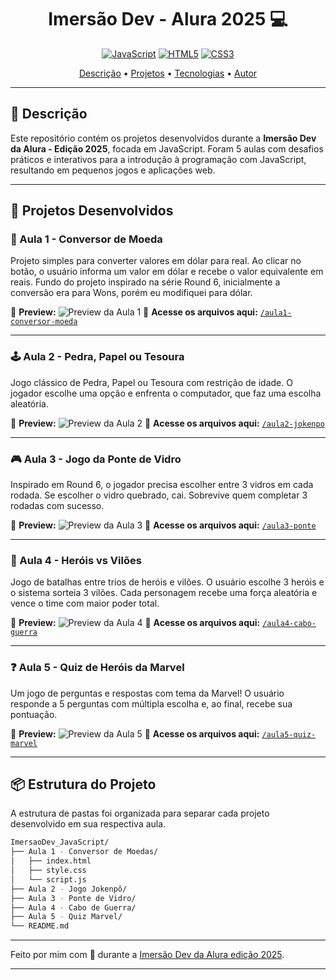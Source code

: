 <!-- BADGES -->

[JAVASCRIPT_BADGE]: https://img.shields.io/badge/Javascript-F7DF1E?style=for-the-badge&logo=javascript&logoColor=black
[HTML5_BADGE]: https://img.shields.io/badge/HTML5-E34F26?style=for-the-badge&logo=html5&logoColor=white
[CSS3_BADGE]: https://img.shields.io/badge/CSS3-1572B6?style=for-the-badge&logo=css3&logoColor=white

<!-- PROJECT -->
<h1 align="center" style="font-weight: bold;">Imersão Dev - Alura 2025 💻</h1>

<p align="center">
  <!-- Adicione aqui os badges das tecnologias que você usou -->
  <a href="https://developer.mozilla.org/pt-BR/docs/Web/JavaScript"><img src="https://img.shields.io/badge/Javascript-F7DF1E?style=for-the-badge&logo=javascript&logoColor=black" alt="JavaScript"></a>
  <a href="https://developer.mozilla.org/pt-BR/docs/Web/HTML"><img src="https://img.shields.io/badge/HTML5-E34F26?style=for-the-badge&logo=html5&logoColor=white" alt="HTML5"></a>
  <a href="https://developer.mozilla.org/pt-BR/docs/Web/CSS"><img src="https://img.shields.io/badge/CSS3-1572B6?style=for-the-badge&logo=css3&logoColor=white" alt="CSS3"></a>
</p>

<p align="center">
 <a href="#-descrição">Descrição</a> • 
 <a href="#-projetos-desenvolvidos">Projetos</a> • 
 <a href="#-tecnologias-utilizadas">Tecnologias</a> • 
 <a href="#-autor">Autor</a>
</p>

---

## 📌 Descrição

Este repositório contém os projetos desenvolvidos durante a **Imersão Dev da Alura - Edição 2025**, focada em JavaScript. Foram 5 aulas com desafios práticos e interativos para a introdução à programação com JavaScript, resultando em pequenos jogos e aplicações web.

---

## 🚀 Projetos Desenvolvidos

### 🧮 Aula 1 - Conversor de Moeda

Projeto simples para converter valores em dólar para real. Ao clicar no botão, o usuário informa um valor em dólar e recebe o valor equivalente em reais. Fundo do projeto inspirado na série Round 6, inicialmente a conversão era para Wons, porém eu modifiquei para dólar.

📸 **Preview:**
![Preview da Aula 1](https://i.postimg.cc/Bnzs7DfL/Imersao-Dev-Aula1.png)
🔗 **Acesse os arquivos aqui:** [`/aula1-conversor-moeda`](./Aula001)

---

### 🕹️ Aula 2 - Pedra, Papel ou Tesoura

Jogo clássico de Pedra, Papel ou Tesoura com restrição de idade. O jogador escolhe uma opção e enfrenta o computador, que faz uma escolha aleatória.

📸 **Preview:**
![Preview da Aula 2](https://i.postimg.cc/44PDFtzf/Imersao-Dev-Aula2.png)
🔗 **Acesse os arquivos aqui:** [`/aula2-jokenpo`](./Aula002)

---

### 🎮 Aula 3 - Jogo da Ponte de Vidro

Inspirado em Round 6, o jogador precisa escolher entre 3 vidros em cada rodada. Se escolher o vidro quebrado, cai. Sobrevive quem completar 3 rodadas com sucesso.

📸 **Preview:**
![Preview da Aula 3](https://i.postimg.cc/C52mpFhN/Imersao-Dev-Aula3.png)
🔗 **Acesse os arquivos aqui:** [`/aula3-ponte`](./Aula003)

---

### 💪 Aula 4 - Heróis vs Vilões

Jogo de batalhas entre trios de heróis e vilões. O usuário escolhe 3 heróis e o sistema sorteia 3 vilões. Cada personagem recebe uma força aleatória e vence o time com maior poder total.

📸 **Preview:**
![Preview da Aula 4](https://i.postimg.cc/0jgDxbgc/Imersao-Dev-Aula4.png)
🔗 **Acesse os arquivos aqui:** [`/aula4-cabo-guerra`](./Aula004)

---

### ❓ Aula 5 - Quiz de Heróis da Marvel

Um jogo de perguntas e respostas com tema da Marvel! O usuário responde a 5 perguntas com múltipla escolha e, ao final, recebe sua pontuação.

📸 **Preview:**
![Preview da Aula 5](https://i.postimg.cc/yxF9NssB/Imersao-Dev-Aula5.png)
🔗 **Acesse os arquivos aqui:** [`/aula5-quiz-marvel`](./Aula005)

---

## 📦 Estrutura do Projeto

A estrutura de pastas foi organizada para separar cada projeto desenvolvido em sua respectiva aula.

```sh
ImersaoDev_JavaScript/
├── Aula 1 - Conversor de Moedas/
│   ├── index.html
│   ├── style.css
│   └── script.js
├── Aula 2 - Jogo Jokenpô/
├── Aula 3 - Ponte de Vidro/
├── Aula 4 - Cabo de Guerra/
├── Aula 5 - Quiz Marvel/
└── README.md
```

---

Feito por mim com 💙 durante a [Imersão Dev da Alura edição 2025](https://www.alura.com.br/artigos/participe-da-imersao-dev).

---
